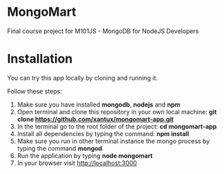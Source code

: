 # MongoMart
Final course project for M101JS - MongoDB for NodeJS Developers

# Installation
You can try this app locally by cloning and running it.

Follow these steps:
1) Make sure you have installed **mongodb**, **nodejs** and **npm**
2) Open terminal and clone this repository in your own local machine: **git clone https://github.com/xantux/mongomart-app.git**
3) In the terminal go to the root folder of the project: **cd mongomart-app**
4) Install all dependencies by typing the command: **npm install**
5) Make sure you run in other terminal instance the mongo process by typing the command **mongod**
6) Run the application by typing **node mongomart**
7) In your browser visit [http://localhost:3000](http://localhost:3000)
